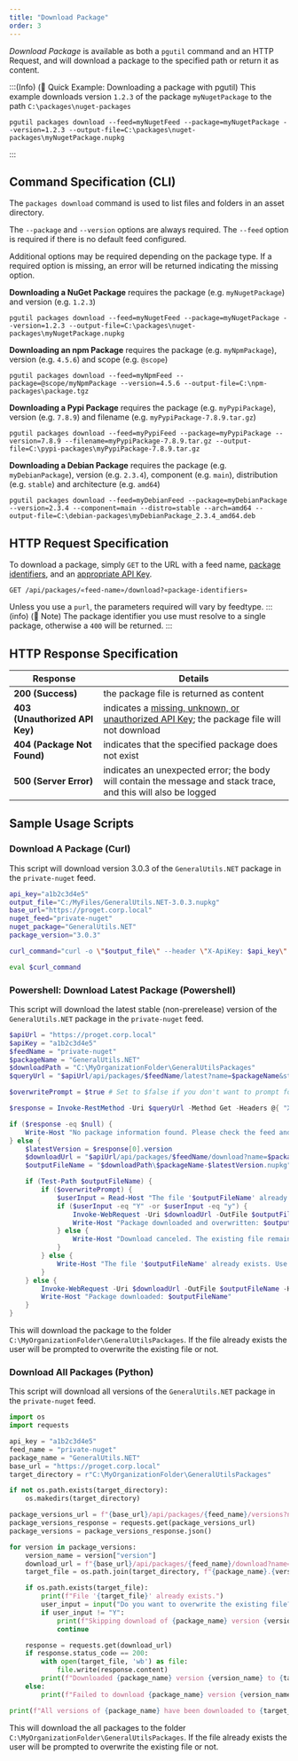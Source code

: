 ```yaml
---
title: "Download Package"
order: 3
---
```


*Download Package* is available as both a `pgutil` command and an HTTP Request, and will download a package to the specified path or return it as content.

:::(Info) (🚀 Quick Example: Downloading a package with pgutil)
This example downloads version `1.2.3` of the package `myNugetPackage` to the path `C:\packages\nuget-packages`
```
pgutil packages download --feed=myNugetFeed --package=myNugetPackage --version=1.2.3 --output-file=C:\packages\nuget-packages\myNugetPackage.nupkg
```
:::

## Command Specification (CLI)
The `packages download` command is used to list files and folders in an asset directory.

The `--package` and `--version` options are always required. The `--feed` option is required if there is no default feed configured.

Additional options may be required depending on the package type. If a required option is missing, an error will be returned indicating the missing option.

**Downloading a NuGet Package** requires the package (e.g. `myNugetPackage`) and version (e.g. `1.2.3`)
```
pgutil packages download --feed=myNugetFeed --package=myNugetPackage --version=1.2.3 --output-file=C:\packages\nuget-packages\myNugetPackage.nupkg
```
**Downloading an npm Package** requires the package (e.g. `myNpmPackage`), version (e.g. `4.5.6`) and scope (e.g. `@scope`)
```
pgutil packages download --feed=myNpmFeed --package=@scope/myNpmPackage --version=4.5.6 --output-file=C:\npm-packages\package.tgz
```
**Downloading a Pypi Package** requires the package (e.g. `myPypiPackage`), version (e.g. `7.8.9`) and filename (e.g. `myPypiPackage-7.8.9.tar.gz`)
```
pgutil packages download --feed=myPypiFeed --package=myPypiPackage --version=7.8.9 --filename=myPypiPackage-7.8.9.tar.gz --output-file=C:\pypi-packages\myPypiPackage-7.8.9.tar.gz
```

**Downloading a Debian Package** requires the package (e.g. `myDebianPackage`), version (e.g. `2.3.4`), component (e.g. `main`), distribution (e.g. `stable`) and architecture (e.g. `amd64`)
```
pgutil packages download --feed=myDebianFeed --package=myDebianPackage --version=2.3.4 --component=main --distro=stable --arch=amd64 --output-file=C:\debian-packages\myDebianPackage_2.3.4_amd64.deb
```

## HTTP Request Specification
To download a package, simply `GET` to the URL with a feed name, [package identifiers](/docs/proget/reference-api/proget-api-packages#using-multiple-parameters), and an [appropriate API Key](/docs/proget/reference-api/proget-api-packages#authentication).
````
GET /api/packages/«feed-name»/download?«package-identifiers»
````
Unless you use a `purl`, the parameters required will vary by feedtype. 
:::(info) (📄 Note)
The package identifier you use must resolve to a single package, otherwise a `400` will be returned.
:::

## HTTP Response Specification
| Response | Details |
| --- | --- |
| **200 (Success)** | the package file is returned as content
| **403 (Unauthorized API Key)** | indicates a [missing, unknown, or unauthorized API Key](/docs/proget/reference-api/proget-api-packages#authentication); the package file will not download
| **404 (Package Not Found)** | indicates that the specified package does not exist
| **500 (Server Error)** | indicates an unexpected error; the body will contain the message and stack trace, and this will also be logged

## Sample Usage Scripts

### Download A Package (Curl)
This script will download version 3.0.3 of the `GeneralUtils.NET` package in the `private-nuget` feed.
```bash
api_key="a1b2c3d4e5"
output_file="C:/MyFiles/GeneralUtils.NET-3.0.3.nupkg"
base_url="https://proget.corp.local"
nuget_feed="private-nuget"
nuget_package="GeneralUtils.NET"
package_version="3.0.3"

curl_command="curl -o \"$output_file\" --header \"X-ApiKey: $api_key\" \"$base_url/api/packages/$nuget_feed/download?purl=pkg:nuget/$nuget_package@$package_version\""

eval $curl_command
```
### Powershell: Download Latest Package (Powershell)
This script will download the latest stable (non-prerelease) version of the `GeneralUtils.NET` package in the `private-nuget` feed.
```powershell
$apiUrl = "https://proget.corp.local"
$apiKey = "a1b2c3d4e5" 
$feedName = "private-nuget" 
$packageName = "GeneralUtils.NET"
$downloadPath = "C:\MyOrganizationFolder\GeneralUtilsPackages"
$queryUrl = "$apiUrl/api/packages/$feedName/latest?name=$packageName&stableOnly=true"

$overwritePrompt = $true # Set to $false if you don't want to prompt for overwriting

$response = Invoke-RestMethod -Uri $queryUrl -Method Get -Headers @{ "X-APIKey" = $apiKey }

if ($response -eq $null) {
    Write-Host "No package information found. Please check the feed and package name."
} else {
    $latestVersion = $response[0].version
    $downloadUrl = "$apiUrl/api/packages/$feedName/download?name=$packageName&version=$latestVersion"
    $outputFileName = "$downloadPath\$packageName-$latestVersion.nupkg"

    if (Test-Path $outputFileName) {
        if ($overwritePrompt) {
            $userInput = Read-Host "The file '$outputFileName' already exists. Do you want to overwrite it? (Y/N)"
            if ($userInput -eq "Y" -or $userInput -eq "y") {
                Invoke-WebRequest -Uri $downloadUrl -OutFile $outputFileName -Headers @{ "X-APIKey" = $apiKey }
                Write-Host "Package downloaded and overwritten: $outputFileName"
            } else {
                Write-Host "Download canceled. The existing file remains: $outputFileName"
            }
        } else {
            Write-Host "The file '$outputFileName' already exists. Use -overwritePrompt $true to enable overwriting."
        }
    } else {
        Invoke-WebRequest -Uri $downloadUrl -OutFile $outputFileName -Headers @{ "X-APIKey" = $apiKey }
        Write-Host "Package downloaded: $outputFileName"
    }
}
```
This will download the package to the folder `C:\MyOrganizationFolder\GeneralUtilsPackages`. If the file already exists the user will be prompted to overwrite the existing file or not.

### Download All Packages (Python)
This script will download all versions of the `GeneralUtils.NET` package in the `private-nuget` feed.
```python
import os
import requests

api_key = "a1b2c3d4e5"
feed_name = "private-nuget"
package_name = "GeneralUtils.NET"
base_url = "https://proget.corp.local"
target_directory = r"C:\MyOrganizationFolder\GeneralUtilsPackages"

if not os.path.exists(target_directory):
    os.makedirs(target_directory)

package_versions_url = f"{base_url}/api/packages/{feed_name}/versions?name={package_name}&apikey={api_key}"
package_versions_response = requests.get(package_versions_url)
package_versions = package_versions_response.json()

for version in package_versions:
    version_name = version["version"]
    download_url = f"{base_url}/api/packages/{feed_name}/download?name={package_name}&version={version_name}&apikey={api_key}"
    target_file = os.path.join(target_directory, f"{package_name}.{version_name}.nupkg")

    if os.path.exists(target_file):
        print(f"File '{target_file}' already exists.")
        user_input = input("Do you want to overwrite the existing file? (Y/N): ").strip().upper()
        if user_input != "Y":
            print(f"Skipping download of {package_name} version {version_name}.")
            continue

    response = requests.get(download_url)
    if response.status_code == 200:
        with open(target_file, 'wb') as file:
            file.write(response.content)
        print(f"Downloaded {package_name} version {version_name} to {target_file}")
    else:
        print(f"Failed to download {package_name} version {version_name}")

print(f"All versions of {package_name} have been downloaded to {target_directory}.")
```
This will download the all packages to the folder `C:\MyOrganizationFolder\GeneralUtilsPackages`. If the file already exists the user will be prompted to overwrite the existing file or not.